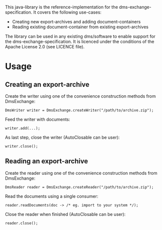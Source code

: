 This java-library is the reference-implementation for the dms-exchange-specification. It covers the following use-cases:
* Creating new export-archives and adding document-containers
* Reading existing document-container from existing export-archives

The library can be used in any existing dms/software to enable support for the dms-exchange-specification. It is licenced under the conditions of the Apache License 2.0 (see LICENCE file).

# Usage

## Creating an export-archive
Create the writer using one of the convenience construction methods from DmsExchange: 

    DmsWriter writer = DmsExchange.createWriter("/path/to/archive.zip");

Feed the writer with documents:

    writer.add(...);

As last step, close the writer (AutoClosable can be user):

    writer.close();



## Reading an export-archive
Create the reader using one of the convenience construction methods from DmsExchange: 

    DmsReader reader = DmsExchange.createReader("/path/to/archive.zip");

Read the documents using a single consumer:

    reader.readDocuments(doc -> /* eg. import to your system */);

Close the reader when finished (AutoClosable can be user):

    reader.close();
